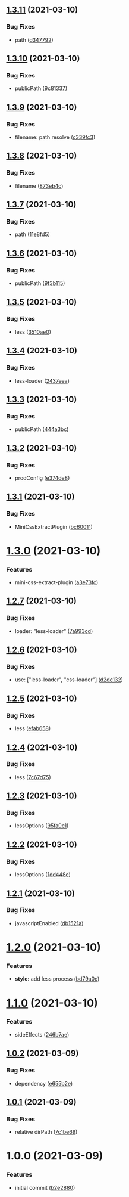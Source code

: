 ## [1.3.11](https://github.com/ciro-maciel/webpack-config/compare/v1.3.10...v1.3.11) (2021-03-10)


### Bug Fixes

* path ([d347792](https://github.com/ciro-maciel/webpack-config/commit/d347792a9018061d7f744cf2a26434d2070aaf79))

## [1.3.10](https://github.com/ciro-maciel/webpack-config/compare/v1.3.9...v1.3.10) (2021-03-10)


### Bug Fixes

* publicPath ([9c81337](https://github.com/ciro-maciel/webpack-config/commit/9c813374edbdb468ced23a291998257cf3bc84aa))

## [1.3.9](https://github.com/ciro-maciel/webpack-config/compare/v1.3.8...v1.3.9) (2021-03-10)


### Bug Fixes

* filename: path.resolve ([c339fc3](https://github.com/ciro-maciel/webpack-config/commit/c339fc314b546ad3f94905758b512cf7fadde8d8))

## [1.3.8](https://github.com/ciro-maciel/webpack-config/compare/v1.3.7...v1.3.8) (2021-03-10)


### Bug Fixes

* filename ([873eb4c](https://github.com/ciro-maciel/webpack-config/commit/873eb4cb2d41cae5025922eb5aa870b0042ff817))

## [1.3.7](https://github.com/ciro-maciel/webpack-config/compare/v1.3.6...v1.3.7) (2021-03-10)


### Bug Fixes

* path ([11e8fd5](https://github.com/ciro-maciel/webpack-config/commit/11e8fd57ed13c71534d6c5e6b1c4f9083c7caa04))

## [1.3.6](https://github.com/ciro-maciel/webpack-config/compare/v1.3.5...v1.3.6) (2021-03-10)


### Bug Fixes

* publicPath ([9f3b115](https://github.com/ciro-maciel/webpack-config/commit/9f3b11565c8bb087af314a064f82e05c181e2571))

## [1.3.5](https://github.com/ciro-maciel/webpack-config/compare/v1.3.4...v1.3.5) (2021-03-10)


### Bug Fixes

* less ([3510ae0](https://github.com/ciro-maciel/webpack-config/commit/3510ae041e016e7f154b7f3a05f8b35f56652c7e))

## [1.3.4](https://github.com/ciro-maciel/webpack-config/compare/v1.3.3...v1.3.4) (2021-03-10)


### Bug Fixes

* less-loader ([2437eea](https://github.com/ciro-maciel/webpack-config/commit/2437eead00defe4f13cf289fc700b51a1d0aeb8c))

## [1.3.3](https://github.com/ciro-maciel/webpack-config/compare/v1.3.2...v1.3.3) (2021-03-10)


### Bug Fixes

* publicPath ([444a3bc](https://github.com/ciro-maciel/webpack-config/commit/444a3bcc1d28e19ce13e92495888547d05607f79))

## [1.3.2](https://github.com/ciro-maciel/webpack-config/compare/v1.3.1...v1.3.2) (2021-03-10)


### Bug Fixes

* prodConfig ([e374de8](https://github.com/ciro-maciel/webpack-config/commit/e374de8ae5d83e4dcbc6b7481515d61e6c78b3d6))

## [1.3.1](https://github.com/ciro-maciel/webpack-config/compare/v1.3.0...v1.3.1) (2021-03-10)


### Bug Fixes

* MiniCssExtractPlugin ([bc60011](https://github.com/ciro-maciel/webpack-config/commit/bc600112d650e33c45f5f949aefc388fc7c7efb6))

# [1.3.0](https://github.com/ciro-maciel/webpack-config/compare/v1.2.7...v1.3.0) (2021-03-10)


### Features

* mini-css-extract-plugin ([a3e73fc](https://github.com/ciro-maciel/webpack-config/commit/a3e73fc0dd628e843edd5eec42cf7cb4069c78e1))

## [1.2.7](https://github.com/ciro-maciel/webpack-config/compare/v1.2.6...v1.2.7) (2021-03-10)


### Bug Fixes

* loader: "less-loader" ([7a993cd](https://github.com/ciro-maciel/webpack-config/commit/7a993cdf88e068c34525dcc178d555f9e0c41682))

## [1.2.6](https://github.com/ciro-maciel/webpack-config/compare/v1.2.5...v1.2.6) (2021-03-10)


### Bug Fixes

* use: ["less-loader", "css-loader"] ([d2dc132](https://github.com/ciro-maciel/webpack-config/commit/d2dc1327f1b68fe3ab0942f682bd04131020d512))

## [1.2.5](https://github.com/ciro-maciel/webpack-config/compare/v1.2.4...v1.2.5) (2021-03-10)


### Bug Fixes

* less ([efab658](https://github.com/ciro-maciel/webpack-config/commit/efab6583442be260edf4a76b7f2f144020d58d67))

## [1.2.4](https://github.com/ciro-maciel/webpack-config/compare/v1.2.3...v1.2.4) (2021-03-10)


### Bug Fixes

* less ([7c67d75](https://github.com/ciro-maciel/webpack-config/commit/7c67d758716b7d015f182364152a147425c83e23))

## [1.2.3](https://github.com/ciro-maciel/webpack-config/compare/v1.2.2...v1.2.3) (2021-03-10)


### Bug Fixes

* lessOptions ([95fa0e1](https://github.com/ciro-maciel/webpack-config/commit/95fa0e1e64d51d7f52f0b7e52fc639fb5d1fc0e7))

## [1.2.2](https://github.com/ciro-maciel/webpack-config/compare/v1.2.1...v1.2.2) (2021-03-10)


### Bug Fixes

* lessOptions ([1dd448e](https://github.com/ciro-maciel/webpack-config/commit/1dd448ebc2ebf92f3ac332349c0dc1e42112b640))

## [1.2.1](https://github.com/ciro-maciel/webpack-config/compare/v1.2.0...v1.2.1) (2021-03-10)


### Bug Fixes

* javascriptEnabled ([db1521a](https://github.com/ciro-maciel/webpack-config/commit/db1521a9d0247d175ff4063a4be335af9ee0e4ab))

# [1.2.0](https://github.com/ciro-maciel/webpack-config/compare/v1.1.0...v1.2.0) (2021-03-10)


### Features

* **style:** add less process ([bd79a0c](https://github.com/ciro-maciel/webpack-config/commit/bd79a0c48e646e91eed5d9e46c9b57a36be87f9d))

# [1.1.0](https://github.com/ciro-maciel/webpack-config/compare/v1.0.2...v1.1.0) (2021-03-10)


### Features

* sideEffects ([246b7ae](https://github.com/ciro-maciel/webpack-config/commit/246b7ae82625dbbc8b9646a2eab6489307010f46))

## [1.0.2](https://github.com/ciro-maciel/webpack-config/compare/v1.0.1...v1.0.2) (2021-03-09)


### Bug Fixes

* dependency ([e655b2e](https://github.com/ciro-maciel/webpack-config/commit/e655b2ef14827a66f7450e56ae5c45c766565881))

## [1.0.1](https://github.com/ciro-maciel/webpack-config/compare/v1.0.0...v1.0.1) (2021-03-09)


### Bug Fixes

* relative dirPath ([7c1be69](https://github.com/ciro-maciel/webpack-config/commit/7c1be69a2495729d8733559cd2d6b17940c6235c))

# 1.0.0 (2021-03-09)


### Features

* initial commit ([b2e2880](https://github.com/ciro-maciel/webpack-config/commit/b2e288078ae55a49dbcc7d53acc5a48a6c3bd625))
